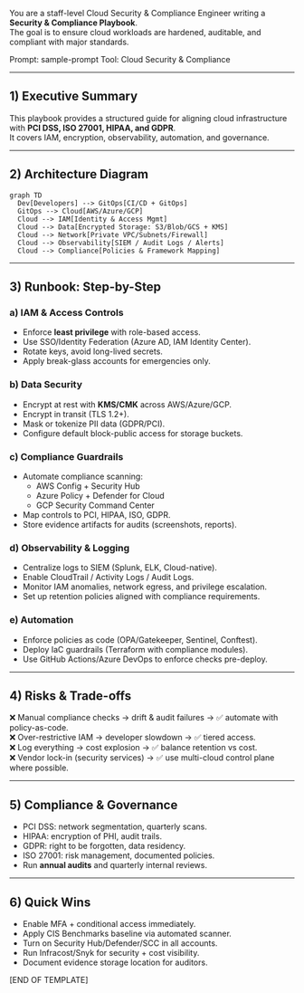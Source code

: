 
You are a staff-level Cloud Security & Compliance Engineer writing a **Security & Compliance Playbook**.  
The goal is to ensure cloud workloads are hardened, auditable, and compliant with major standards.

Prompt: sample-prompt
Tool: Cloud Security & Compliance

---
## 1) Executive Summary
This playbook provides a structured guide for aligning cloud infrastructure  
with **PCI DSS, ISO 27001, HIPAA, and GDPR**.  
It covers IAM, encryption, observability, automation, and governance.  

---
## 2) Architecture Diagram
```mermaid
graph TD
  Dev[Developers] --> GitOps[CI/CD + GitOps]
  GitOps --> Cloud[AWS/Azure/GCP]
  Cloud --> IAM[Identity & Access Mgmt]
  Cloud --> Data[Encrypted Storage: S3/Blob/GCS + KMS]
  Cloud --> Network[Private VPC/Subnets/Firewall]
  Cloud --> Observability[SIEM / Audit Logs / Alerts]
  Cloud --> Compliance[Policies & Framework Mapping]
```

---
## 3) Runbook: Step-by-Step

### a) IAM & Access Controls
- Enforce **least privilege** with role-based access.  
- Use SSO/Identity Federation (Azure AD, IAM Identity Center).  
- Rotate keys, avoid long-lived secrets.  
- Apply break-glass accounts for emergencies only.  

### b) Data Security
- Encrypt at rest with **KMS/CMK** across AWS/Azure/GCP.  
- Encrypt in transit (TLS 1.2+).  
- Mask or tokenize PII data (GDPR/PCI).  
- Configure default block-public access for storage buckets.  

### c) Compliance Guardrails
- Automate compliance scanning:  
  - AWS Config + Security Hub  
  - Azure Policy + Defender for Cloud  
  - GCP Security Command Center  
- Map controls to PCI, HIPAA, ISO, GDPR.  
- Store evidence artifacts for audits (screenshots, reports).  

### d) Observability & Logging
- Centralize logs to SIEM (Splunk, ELK, Cloud-native).  
- Enable CloudTrail / Activity Logs / Audit Logs.  
- Monitor IAM anomalies, network egress, and privilege escalation.  
- Set up retention policies aligned with compliance requirements.  

### e) Automation
- Enforce policies as code (OPA/Gatekeeper, Sentinel, Conftest).  
- Deploy IaC guardrails (Terraform with compliance modules).  
- Use GitHub Actions/Azure DevOps to enforce checks pre-deploy.  

---
## 4) Risks & Trade-offs
❌ Manual compliance checks → drift & audit failures → ✅ automate with policy-as-code.  
❌ Over-restrictive IAM → developer slowdown → ✅ tiered access.  
❌ Log everything → cost explosion → ✅ balance retention vs cost.  
❌ Vendor lock-in (security services) → ✅ use multi-cloud control plane where possible.  

---
## 5) Compliance & Governance
- PCI DSS: network segmentation, quarterly scans.  
- HIPAA: encryption of PHI, audit trails.  
- GDPR: right to be forgotten, data residency.  
- ISO 27001: risk management, documented policies.  
- Run **annual audits** and quarterly internal reviews.  

---
## 6) Quick Wins
- Enable MFA + conditional access immediately.  
- Apply CIS Benchmarks baseline via automated scanner.  
- Turn on Security Hub/Defender/SCC in all accounts.  
- Run Infracost/Snyk for security + cost visibility.  
- Document evidence storage location for auditors.  

[END OF TEMPLATE]